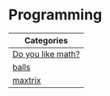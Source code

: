 # Programming

| Categories       					| 
| ----------------------------------------------------- |
| [Do you like math?](Do-You-Like-Math/)		|
| [balls](Balls/)					|
| [maxtrix](Matrix/)					|


